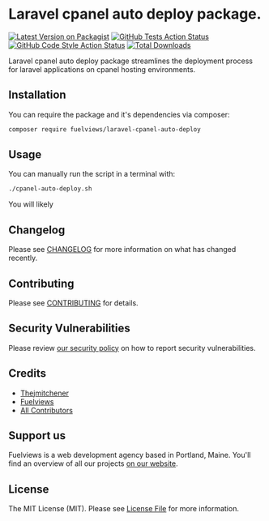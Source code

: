 # Laravel cpanel auto deploy package.

[![Latest Version on Packagist](https://img.shields.io/packagist/v/fuelviews/laravel-cpanel-auto-deploy.svg?style=flat-square)](https://packagist.org/packages/fuelviews/laravel-cpanel-auto-deploy)
[![GitHub Tests Action Status](https://img.shields.io/github/actions/workflow/status/fuelviews/laravel-cpanel-auto-deploy/run-tests.yml?branch=main&label=tests&style=flat-square)](https://github.com/fuelviews/laravel-cpanel-auto-deploy/actions?query=workflow%3Arun-tests+branch%3Amain)
[![GitHub Code Style Action Status](https://img.shields.io/github/actions/workflow/status/fuelviews/laravel-cpanel-auto-deploy/fix-php-code-style-issues.yml?branch=main&label=code%20style&style=flat-square)](https://github.com/fuelviews/laravel-cpanel-auto-deploy/actions?query=workflow%3A"Fix+PHP+code+style+issues"+branch%3Amain)
[![Total Downloads](https://img.shields.io/packagist/dt/fuelviews/laravel-cpanel-auto-deploy.svg?style=flat-square)](https://packagist.org/packages/fuelviews/laravel-cpanel-auto-deploy)

Laravel cpanel auto deploy package streamlines the deployment process for laravel applications on cpanel hosting environments.

## Installation

You can require the package and it's dependencies via composer:

```bash
composer require fuelviews/laravel-cpanel-auto-deploy
```

## Usage

You can manually run the script in a terminal with:

```bash
./cpanel-auto-deploy.sh
```

You will likely

## Changelog

Please see [CHANGELOG](CHANGELOG.md) for more information on what has changed recently.

## Contributing

Please see [CONTRIBUTING](CONTRIBUTING.md) for details.

## Security Vulnerabilities

Please review [our security policy](../../security/policy) on how to report security vulnerabilities.

## Credits

- [Thejmitchener](https://github.com/thejmitchener)
- [Fuelviews](https://github.com/fuelviews)
- [All Contributors](../../contributors)

## Support us

Fuelviews is a web development agency based in Portland, Maine. You'll find an overview of all our projects [on our website](https://fuelviews.com).

## License

The MIT License (MIT). Please see [License File](LICENSE.md) for more information.
